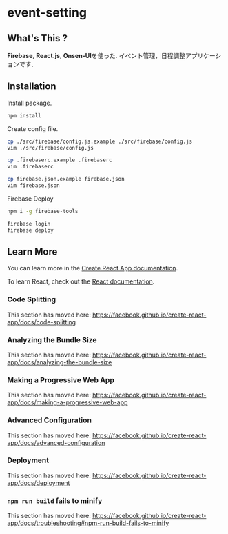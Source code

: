 # event-setting

## What's This ?

**Firebase**, **React.js**, **Onsen-UI**を使った.
イベント管理，日程調整アプリケーションです．

## Installation

Install package.
```sh
npm install
```

Create config file.
```sh
cp ./src/firebase/config.js.example ./src/firebase/config.js
vim ./src/firebase/config.js

cp .firebaserc.example .firebaserc
vim .firebaserc

cp firebase.json.example firebase.json
vim firebase.json
```

Firebase Deploy
```sh
npm i -g firebase-tools

firebase login
firebase deploy
```

## Learn More

You can learn more in the [Create React App documentation](https://facebook.github.io/create-react-app/docs/getting-started).

To learn React, check out the [React documentation](https://reactjs.org/).

### Code Splitting

This section has moved here: https://facebook.github.io/create-react-app/docs/code-splitting

### Analyzing the Bundle Size

This section has moved here: https://facebook.github.io/create-react-app/docs/analyzing-the-bundle-size

### Making a Progressive Web App

This section has moved here: https://facebook.github.io/create-react-app/docs/making-a-progressive-web-app

### Advanced Configuration

This section has moved here: https://facebook.github.io/create-react-app/docs/advanced-configuration

### Deployment

This section has moved here: https://facebook.github.io/create-react-app/docs/deployment

### `npm run build` fails to minify

This section has moved here: https://facebook.github.io/create-react-app/docs/troubleshooting#npm-run-build-fails-to-minify
